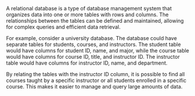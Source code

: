 A relational database is a type of database management system that organizes data into one or more tables with rows and columns. The relationships between the tables can be defined and maintained, allowing for complex queries and efficient data retrieval.

For example, consider a university database. The database could have separate tables for students, courses, and instructors. The student table would have columns for student ID, name, and major, while the course table would have columns for course ID, title, and instructor ID. The instructor table would have columns for instructor ID, name, and department.

By relating the tables with the instructor ID column, it is possible to find all courses taught by a specific instructor or all students enrolled in a specific course. This makes it easier to manage and query large amounts of data.